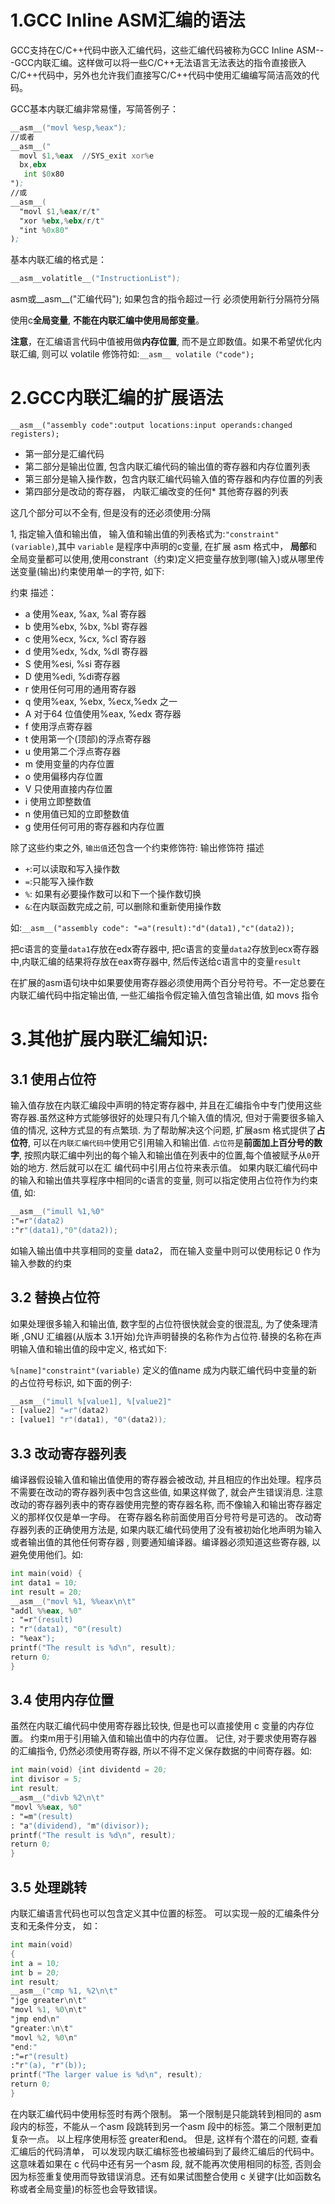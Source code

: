 # 1.GCC Inline ASM汇编的语法

GCC支持在C/C++代码中嵌入汇编代码，这些汇编代码被称为GCC Inline ASM---GCC内联汇编。这样做可以将一些C/C++无法语言无法表达的指令直接嵌入C/C++代码中，另外也允许我们直接写C/C++代码中使用汇编编写简洁高效的代码。

GCC基本内联汇编非常易懂，写简答例子：

```asm
__asm__("movl %esp,%eax");
//或者
__asm__("
  movl $1,%eax  //SYS_exit xor%e
  bx,ebx
   int $0x80
");
//或
__asm__(
  "movl $1,%eax/r/t"
  "xor %ebx,%ebx/r/t"
  "int %0x80"
);
```
基本内联汇编的格式是：

```asm
__asm__volatitle__("InstructionList");
```
asm或__asm__("汇编代码");
如果包含的指令超过一行 必须使用新行分隔符分隔

使用c**全局变量**, **不能在内联汇编中使用局部变量**。

**注意**，在汇编语言代码中值被用做**内存位置**, 而不是立即数值。如果不希望优化内联汇编, 则可以 volatile 修饰符如:`__asm__ volatile（"code");`

# 2.GCC内联汇编的扩展语法

`__asm__("assembly code":output locations:input operands:changed registers);`

* 第一部分是汇编代码
* 第二部分是输出位置, 包含内联汇编代码的输出值的寄存器和内存位置列表
* 第三部分是输入操作数，包含内联汇编代码输入值的寄存器和内存位置的列表
* 第四部分是改动的寄存器， 内联汇编改变的任何* 其他寄存器的列表

这几个部分可以不全有, 但是没有的还必须使用:分隔

1, 指定输入值和输出值， 输入值和输出值的列表格式为:`"constraint"(variable)`,其中 `variable` 是程序中声明的c变量, 在扩展 asm 格式中， **局部**和全局变量都可以使用,使用constrant（约束)定义把变量存放到哪(输入)或从哪里传送变量(输出)约束使用单一的字符, 如下:

约束 描述：

* a 使用%eax, %ax, %al 寄存器
* b 使用%ebx, %bx, %bl 寄存器
* c 使用%ecx, %cx, %cl 寄存器
* d 使用%edx, %dx, %dl 寄存器
* S 使用%esi, %si 寄存器
* D 使用%edi, %di寄存器
* r 使用任何可用的通用寄存器
* q 使用%eax, %ebx, %ecx,%edx 之一
* A 对于64 位值使用%eax, %edx 寄存器
* f 使用浮点寄存器
* t 使用第一个(顶部)的浮点寄存器
* u 使用第二个浮点寄存器
* m 使用变量的内存位置
* o 使用偏移内存位置
* V 只使用直接内存位置
* i 使用立即整数值
* n 使用值已知的立即整数值
* g 使用任何可用的寄存器和内存位置

除了这些约束之外, `输出值`还包含一个约束修饰符:
输出修饰符 描述

* `+`:可以读取和写入操作数
* `=`:只能写入操作数
* `%`: 如果有必要操作数可以和下一个操作数切换
* `&`:在内联函数完成之前, 可以删除和重新使用操作数

如:`__asm__("assembly code": "=a"(result):"d"(data1),"c"(data2));`

把c语言的变量`data1`存放在edx寄存器中, 把c语言的变量`data2`存放到ecx寄存器中,内联汇编的结果将存放在eax寄存器中, 然后传送给c语言中的变量`result`

在扩展的asm语句块中如果要使用寄存器必须使用两个百分号符号。不一定总要在内联汇编代码中指定输出值, 一些汇编指令假定输入值包含输出值, 如 movs 指令

# 3.其他扩展内联汇编知识:
## 3.1 使用占位符
输入值存放在内联汇编段中声明的特定寄存器中, 并且在汇编指令中专门使用这些寄存器.虽然这种方式能够很好的处理只有几个输入值的情况, 但对于需要很多输入值的情况, 这种方式显的有点繁琐.
为了帮助解决这个问题, 扩展asm 格式提供了**占位符**, 可以在`内联汇编代码中`使用它引用输入和输出值.
`占位符`是**前面加上百分号的数字**, 按照内联汇编中列出的每个输入和输出值在列表中的位置,每个值被赋予从`0`开始的地方. 然后就可以在汇
编代码中引用占位符来表示值。
如果内联汇编代码中的输入和输出值共享程序中相同的c语言的变量, 则可以指定使用占位符作为约束值, 如:

```asm
__asm__("imull %1,%0"
:"=r"(data2)
:"r"(data1),"0"(data2));
```
如输入输出值中共享相同的变量 data2， 而在输入变量中则可以使用标记 0 作为输入参数的约束

## 3.2 替换占位符
如果处理很多输入和输出值, 数字型的占位符很快就会变的很混乱, 为了使条理清晰 ,GNU 汇编器(从版本 3.1开始)允许声明替换的名称作为占位符.替换的名称在声明输入值和输出值的段中定义, 格式如下:

`%[name]"constraint"(variable)`
定义的值name 成为内联汇编代码中变量的新的占位符号标识, 如下面的例子:

```asm
__asm__("imull %[value1], %[value2]"
: [value2] "=r"(data2)
: [value1] "r"(data1), "0"(data2));
```
## 3.3 改动寄存器列表
编译器假设输入值和输出值使用的寄存器会被改动, 并且相应的作出处理。程序员不需要在改动的寄存器列表中包含这些值, 如果这样做了, 就会产生错误消息. 注意改动的寄存器列表中的寄存器使用完整的寄存器名称, 而不像输入和输出寄存器定义的那样仅仅是单一字母。 在寄存器名称前面使用百分号符号是可选的。
改动寄存器列表的正确使用方法是, 如果内联汇编代码使用了没有被初始化地声明为输入或者输出值的其他任何寄存器 , 则要通知编译器。编译器必须知道这些寄存器, 以避免使用他们。如:

```asm
int main(void) {
int data1 = 10;
int result = 20;
__asm__("movl %1, %%eax\n\t"
"addl %%eax, %0"
: "=r"(result)
: "r"(data1), "0"(result)
: "%eax");
printf("The result is %d\n", result);
return 0;
}
```

## 3.4 使用内存位置
虽然在内联汇编代码中使用寄存器比较快, 但是也可以直接使用 c 变量的内存位置。 约束m用于引用输入值和输出值中的内存位置。 记住, 对于要求使用寄存器的汇编指令, 仍然必须使用寄存器, 所以不得不定义保存数据的中间寄存器。如:

```asm
int main(void) {int dividentd = 20;
int divisor = 5;
int result;
__asm__("divb %2\n\t"
"movl %%eax, %0"
: "=m"(result)
: "a"(dividend), "m"(divisor));
printf("The result is %d\n", result);
return 0;
}
```
## 3.5 处理跳转
内联汇编语言代码也可以包含定义其中位置的标签。 可以实现一般的汇编条件分支和无条件分支， 如：

```asm
int main(void) 
{
int a = 10;
int b = 20;
int result;
__asm__("cmp %1, %2\n\t"
"jge greater\n\t"
"movl %1, %0\n\t"
"jmp end\n"
"greater:\n\t"
"movl %2, %0\n"
"end:"
:"=r"(result)
:"r"(a), "r"(b));
printf("The larger value is %d\n", result);
return 0;
}
```
在内联汇编代码中使用标签时有两个限制。 第一个限制是只能跳转到相同的 asm 段内的标签，不能从－个asm 段跳转到另一个asm 段中的标签。第二个限制更加复杂一点。 以上程序使用标签 greater和end。 但是, 这样有个潜在的问题, 查看汇编后的代码清单， 可以发现内联汇编标签也被编码到了最终汇编后的代码中。 这意味着如果在 c 代码中还有另一个asm 段, 就不能再次使用相同的标签, 否则会因为标签重复使用而导致错误消息。还有如果试图整合使用 c 关键字(比如函数名称或者全局变量)的标签也会导致错误。

